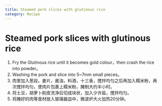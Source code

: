 ```yaml
---
title: Steamed pork slices with glutinous rice
category: Recipe
---
```


# Steamed pork slices with glutinous rice

 1. Fry the Glutinous rice until it becomes gold colour，then crash the rice into powder。
 2. Washing the pork and slice into 5~7mm small pieces。
 3. 肉里加入葱段，姜片，酱油，料酒，十三香，搅拌均匀之后再加入糯米粉，再次搅拌均匀，使肉片包裹上糯米粉，腌制大约半小时。
 4. 将土豆，胡萝卜削皮洗净后切成块状，加入少许盐，搅拌均匀。
 5. 将腌好的肉等食材放入玻璃器皿中，微波炉大火加热20分钟。
